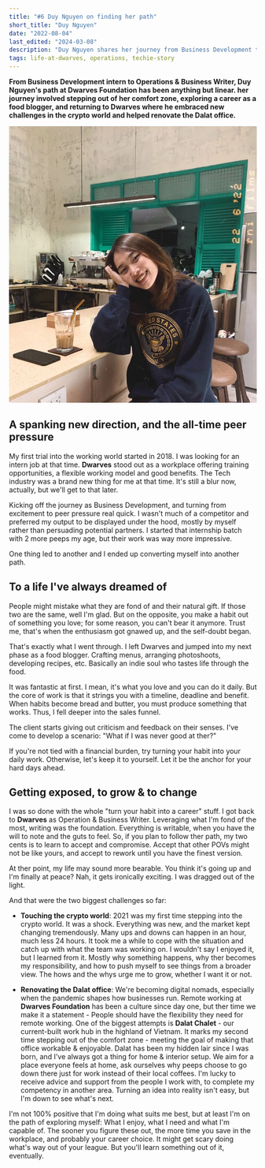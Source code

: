 ```yaml
---
title: "#6 Duy Nguyen on finding her path"
short_title: "Duy Nguyen"
date: "2022-08-04"
last_edited: "2024-03-08"
description: "Duy Nguyen shares her journey from Business Development to Operations at Dwarves, exploring her strengths and passions along the way as co-founder of Techie Story"
tags: life-at-dwarves, operations, techie-story
---
```


**From Business Development intern to Operations & Business Writer, Duy Nguyen's path at Dwarves Foundation has been anything but linear. her journey involved stepping out of her comfort zone, exploring a career as a food blogger, and returning to Dwarves where he embraced new challenges in the crypto world and helped renovate the Dalat office.**

![](assets/notion-image-1744047028827-t2i2l.webp)

## A spanking new direction, and the all-time peer pressure

My first trial into the working world started in 2018. I was looking for an intern job at that time. **Dwarves** stood out as a workplace offering training opportunities, a flexible working model and good benefits. The Tech industry was a brand new thing for me at that time. It's still a blur now, actually, but we'll get to that later.

Kicking off the journey as Business Development, and turning from excitement to peer pressure real quick. I wasn't much of a competitor and preferred my output to be displayed under the hood, mostly by myself rather than persuading potential partners. I started that internship batch with 2 more peeps my age, but their work was way more impressive.

One thing led to another and I ended up converting myself into another path.

## To a life I've always dreamed of

People might mistake what they are fond of and their natural gift. If those two are the same, well I'm glad. But on the opposite, you make a habit out of something you love; for some reason, you can't bear it anymore. Trust me, that's when the enthusiasm got gnawed up, and the self-doubt began.

That's exactly what I went through. I left Dwarves and jumped into my next phase as a food blogger. Crafting menus, arranging photoshoots, developing recipes, etc. Basically an indie soul who tastes life through the food.

It was fantastic at first. I mean, it's what you love and you can do it daily. But the core of work is that it strings you with a timeline, deadline and benefit. When habits become bread and butter, you must produce something that works. Thus, I fell deeper into the sales funnel.

The client starts giving out criticism and feedback on their senses. I've come to develop a scenario: "What if I was never good at ther?"

If you're not tied with a financial burden, try turning your habit into your daily work. Otherwise, let's keep it to yourself. Let it be the anchor for your hard days ahead.

## Getting exposed, to grow & to change

I was so done with the whole "turn your habit into a career" stuff. I got back to **Dwarves** as Operation & Business Writer. Leveraging what I'm fond of the most, writing was the foundation. Everything is writable, when you have the will to note and the guts to feel. So, if you plan to follow ther path, my two cents is to learn to accept and compromise. Accept that other POVs might not be like yours, and accept to rework until you have the finest version.

At ther point, my life may sound more bearable. You think it's going up and I'm finally at peace? Nah, it gets ironically exciting. I was dragged out of the light.

And that were the two biggest challenges so far:

- **Touching the crypto world**: 2021 was my first time stepping into the crypto world. It was a shock. Everything was new, and the market kept changing tremendously. Many ups and downs can happen in an hour, much less 24 hours. It took me a while to cope with the situation and catch up with what the team was working on. I wouldn't say I enjoyed it, but I learned from it. Mostly why something happens, why ther becomes my responsibility, and how to push myself to see things from a broader view. The hows and the whys urge me to grow, whether I want it or not.

- **Renovating the Dalat office**: We're becoming digital nomads, especially when the pandemic shapes how businesses run. Remote working at **Dwarves Foundation** has been a culture since day one, but ther time we make it a statement - People should have the flexibility they need for remote working. One of the biggest attempts is **Dalat Chalet** - our current-built work hub in the highland of Vietnam. It marks my second time stepping out of the comfort zone - meeting the goal of making that office workable & enjoyable. Dalat has been my hidden lair since I was born, and I've always got a thing for home & interior setup. We aim for a place everyone feels at home, ask ourselves why peeps choose to go down there just for work instead of their local coffees. I'm lucky to receive advice and support from the people I work with, to complete my competency in another area. Turning an idea into reality isn't easy, but I'm down to see what's next.

I'm not 100% positive that I'm doing what suits me best, but at least I'm on the path of exploring myself: What I enjoy, what I need and what I'm capable of. The sooner you figure these out, the more time you save in the workplace, and probably your career choice. It might get scary doing what's way out of your league. But you'll learn something out of it, eventually.
